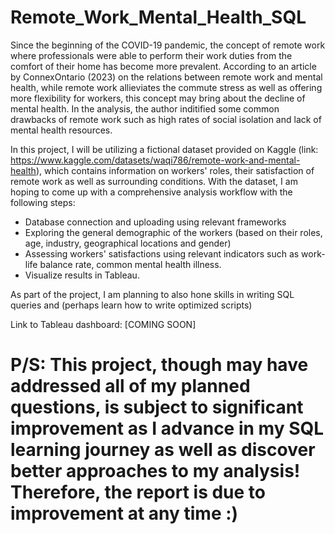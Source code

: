 # Remote_Work_Mental_Health_SQL
Since the beginning of the COVID-19 pandemic, the concept of remote work where professionals were able to perform their work duties from the comfort of their home has become more prevalent. According to an article by ConnexOntario (2023) on the relations between remote work and mental health, while remote work allieviates the commute stress as well as offering more flexibility for workers, this concept may bring about the decline of mental health. In the analysis, the author inditified some common drawbacks of remote work such as high rates of social isolation and lack of mental health resources.

In this project, I will be utilizing a fictional dataset provided on Kaggle (link: https://www.kaggle.com/datasets/waqi786/remote-work-and-mental-health), which contains information on workers' roles, their satisfaction of remote work as well as surrounding conditions. With the dataset, I am hoping to come up with a comprehensive analysis workflow with the following steps:
* Database connection and uploading using relevant frameworks
* Exploring the general demographic of the workers (based on their roles, age, industry, geographical locations and gender)
* Assessing workers' satisfactions using relevant indicators such as work-life balance rate, common mental health illness.
* Visualize results in Tableau.

As part of the project, I am planning to also hone skills in writing SQL queries and (perhaps learn how to write optimized scripts)

Link to Tableau dashboard: [COMING SOON]

# P/S: This project, though may have addressed all of my planned questions, is subject to significant improvement as I advance in my SQL learning journey as well as discover better approaches to my analysis! Therefore, the report is due to improvement at any time :)

